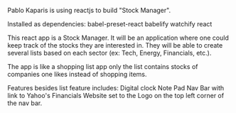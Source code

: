Pablo Kaparis is using reactjs to build "Stock Manager".

Installed as dependencies:
babel-preset-react
babelify
watchify
react

This react app is a Stock Manager.  It will be an application where one could keep track of the stocks they are interested in.  They will be able to create several lists based on each sector (ex: Tech, Energy, Financials, etc.).

The app is like a shopping list app only the list contains stocks of companies one likes instead of shopping items.

Features besides list feature includes:
Digital clock
Note Pad
Nav Bar with link to Yahoo's Financials Website set to the Logo on the top left corner of the nav bar.
